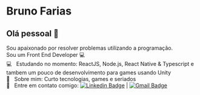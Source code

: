 # Bruno Farias

## Olá pessoal 👋
Sou apaixonado por resolver problemas utilizando a programação.
<br/> Sou um Front End Developer :computer:
<br/> :computer: &nbsp; Estudando no momento: ReactJS, Node.js, React Native & Typescript e tambem um pouco de desenvolvimento para games usando Unity
<br/> 💬  &nbsp; Sobre mim: Curto tecnologias, games e seriados
<br/> :email: &nbsp; Entre em contato comigo: [![Linkedin Badge](https://img.shields.io/badge/-BrunoFarias-blue?style=flat-square&logo=Linkedin&logoColor=white&link=https://www.linkedin.com/in/brunofarias82/)](https://www.linkedin.com/in/brunofarias82/) 
| 
[![Gmail Badge](https://img.shields.io/badge/-Gmail-c14438?style=flat-square&logo=Gmail&logoColor=white&link=mailto:begfarias@gmail.com)](mailto:begfarias@gmail.com)
